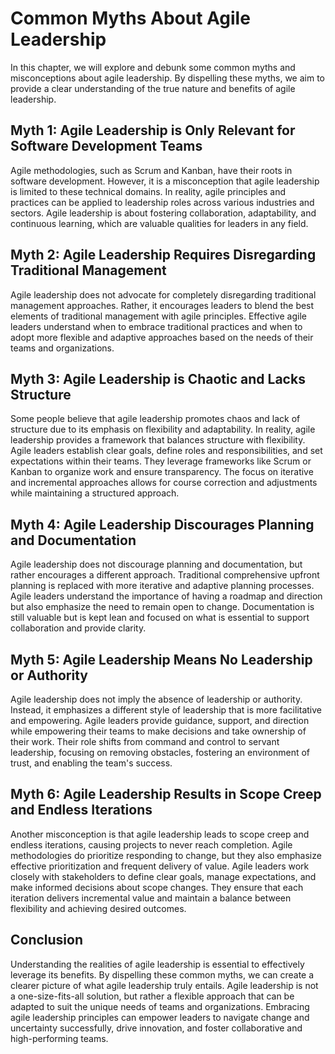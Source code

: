 Common Myths About Agile Leadership
============================================

In this chapter, we will explore and debunk some common myths and misconceptions about agile leadership. By dispelling these myths, we aim to provide a clear understanding of the true nature and benefits of agile leadership.

Myth 1: Agile Leadership is Only Relevant for Software Development Teams
------------------------------------------------------------------------

Agile methodologies, such as Scrum and Kanban, have their roots in software development. However, it is a misconception that agile leadership is limited to these technical domains. In reality, agile principles and practices can be applied to leadership roles across various industries and sectors. Agile leadership is about fostering collaboration, adaptability, and continuous learning, which are valuable qualities for leaders in any field.

Myth 2: Agile Leadership Requires Disregarding Traditional Management
---------------------------------------------------------------------

Agile leadership does not advocate for completely disregarding traditional management approaches. Rather, it encourages leaders to blend the best elements of traditional management with agile principles. Effective agile leaders understand when to embrace traditional practices and when to adopt more flexible and adaptive approaches based on the needs of their teams and organizations.

Myth 3: Agile Leadership is Chaotic and Lacks Structure
-------------------------------------------------------

Some people believe that agile leadership promotes chaos and lack of structure due to its emphasis on flexibility and adaptability. In reality, agile leadership provides a framework that balances structure with flexibility. Agile leaders establish clear goals, define roles and responsibilities, and set expectations within their teams. They leverage frameworks like Scrum or Kanban to organize work and ensure transparency. The focus on iterative and incremental approaches allows for course correction and adjustments while maintaining a structured approach.

Myth 4: Agile Leadership Discourages Planning and Documentation
---------------------------------------------------------------

Agile leadership does not discourage planning and documentation, but rather encourages a different approach. Traditional comprehensive upfront planning is replaced with more iterative and adaptive planning processes. Agile leaders understand the importance of having a roadmap and direction but also emphasize the need to remain open to change. Documentation is still valuable but is kept lean and focused on what is essential to support collaboration and provide clarity.

Myth 5: Agile Leadership Means No Leadership or Authority
---------------------------------------------------------

Agile leadership does not imply the absence of leadership or authority. Instead, it emphasizes a different style of leadership that is more facilitative and empowering. Agile leaders provide guidance, support, and direction while empowering their teams to make decisions and take ownership of their work. Their role shifts from command and control to servant leadership, focusing on removing obstacles, fostering an environment of trust, and enabling the team's success.

Myth 6: Agile Leadership Results in Scope Creep and Endless Iterations
----------------------------------------------------------------------

Another misconception is that agile leadership leads to scope creep and endless iterations, causing projects to never reach completion. Agile methodologies do prioritize responding to change, but they also emphasize effective prioritization and frequent delivery of value. Agile leaders work closely with stakeholders to define clear goals, manage expectations, and make informed decisions about scope changes. They ensure that each iteration delivers incremental value and maintain a balance between flexibility and achieving desired outcomes.

Conclusion
----------

Understanding the realities of agile leadership is essential to effectively leverage its benefits. By dispelling these common myths, we can create a clearer picture of what agile leadership truly entails. Agile leadership is not a one-size-fits-all solution, but rather a flexible approach that can be adapted to suit the unique needs of teams and organizations. Embracing agile leadership principles can empower leaders to navigate change and uncertainty successfully, drive innovation, and foster collaborative and high-performing teams.
